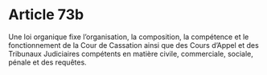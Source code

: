 # Article 73b

Une loi organique fixe l’organisation, la composition, la compétence et le fonctionnement de la Cour de Cassation ainsi que des Cours d’Appel et des Tribunaux Judiciaires compétents en matière civile, commerciale, sociale, pénale et des requêtes.